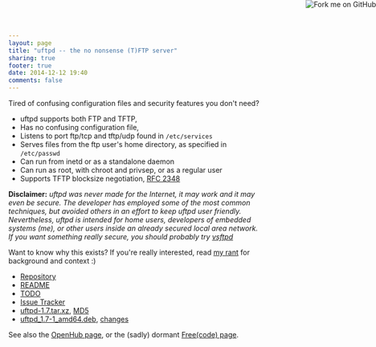 ```yaml
---
layout: page
title: "uftpd -- the no nonsense (T)FTP server"
sharing: true
footer: true
date: 2014-12-12 19:40
comments: false
---
```


<a href="https://github.com/troglobit/uftpd"><img style="position: absolute; top: 0; right: 0; border: none; box-shadow: none;" src="https://camo.githubusercontent.com/365986a132ccd6a44c23a9169022c0b5c890c387/68747470733a2f2f73332e616d617a6f6e6177732e636f6d2f6769746875622f726962626f6e732f666f726b6d655f72696768745f7265645f6161303030302e706e67" alt="Fork me on GitHub" data-canonical-src="https://s3.amazonaws.com/github/ribbons/forkme_right_red_aa0000.png"></a>

Tired of confusing configuration files and security features you don't need?

* uftpd supports both FTP and TFTP,
* Has no confusing configuration file,
* Listens to port ftp/tcp and tftp/udp found in `/etc/services`
* Serves files from the ftp user's home directory, as specified in `/etc/passwd`
* Can run from inetd or as a standalone daemon
* Can run as root, with chroot and privsep, or as a regular user
* Supports TFTP blocksize negotiation, [RFC 2348](http://tools.ietf.org/html/rfc2348)

**Disclaimer:** *uftpd was never made for the Internet, it may work
  and it may even be secure.  The developer has employed some of the
  most common techniques, but avoided others in an effort to keep
  uftpd user friendly.  Nevertheless, uftpd is intended for home
  users, developers of embedded systems (me), or other users inside an
  already secured local area network.  If you want something really
  secure, you should probably try
  [vsftpd](https://security.appspot.com/vsftpd.html)*

Want to know why this exists?  If you're really interested, read
[my rant](/blog/2014/05/04/why-write-your-own-ftp-server/) for
background and context :)

* [Repository](http://github.com/troglobit/uftpd)
* [README](https://github.com/troglobit/uftpd/blob/master/README.md)
* [TODO](https://github.com/troglobit/uftpd/blob/master/TODO.md)
* [Issue Tracker](http://github.com/troglobit/uftpd/issues)
* [uftpd-1.7.tar.xz](ftp://troglobit.com/uftpd/uftpd-1.7.tar.xz),
  [MD5](ftp://troglobit.com/uftpd/uftpd-1.7.tar.xz.md5)
* [uftpd_1.7-1_amd64.deb](ftp://troglobit.com/uftpd/uftpd_1.7-1_amd64.deb),
  [changes](ftp://troglobit.com/uftpd/uftpd_1.7-1_amd64.changes)

See also the [OpenHub page](https://www.openhub.net/p/uftpd/), or the
(sadly) dormant [Free(code) page](http://freecode.com/projects/uftpd).
